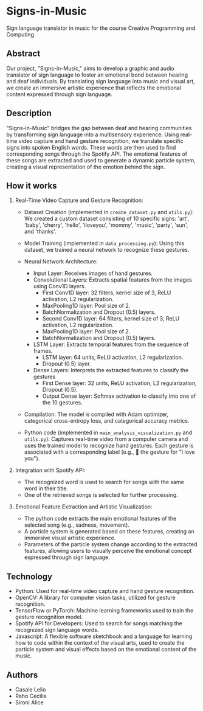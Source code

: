# Signs-in-Music
Sign language translator in music for the course Creative Programming and Computing

## Abstract
Our project, "Signs-in-Music," aims to develop a graphic and audio translator of sign language to foster an emotional bond between hearing and deaf individuals. By translating sign language into music and visual art, we create an immersive artistic experience that reflects the emotional content expressed through sign language.

## Description
"Signs-in-Music" bridges the gap between deaf and hearing communities by transforming sign language into a multisensory experience. Using real-time video capture and hand gesture recognition, we translate specific signs into spoken English words. These words are then used to find corresponding songs through the Spotify API. The emotional features of these songs are extracted and used to generate a dynamic particle system, creating a visual representation of the emotion behind the sign.

## How it works
1. Real-Time Video Capture and Gesture Recognition:
   * Dataset Creation (implemented in `create_dataset.py` and `utils.py`): We created a custom dataset consisting of 10 specific signs: 'art', 'baby', 'cherry', 'hello', 'iloveyou', 'mommy', 'music', 'party', 'sun', and 'thanks'.
   * Model Training (implemented in `data_processing.py`): Using this dataset, we trained a neural network to recognize these gestures.
   * Neural Network Architecture:
     - Input Layer: Receives images of hand gestures.
     - Convolutional Layers: Extracts spatial features from the images using Conv1D layers.
       - First Conv1D layer: 32 filters, kernel size of 3, ReLU activation, L2 regularization.
       - MaxPooling1D layer: Pool size of 2.
       - BatchNormalization and Dropout (0.5) layers.
       - Second Conv1D layer: 64 filters, kernel size of 3, ReLU activation, L2 regularization.
       - MaxPooling1D layer: Pool size of 2.
       - BatchNormalization and Dropout (0.5) layers.
     - LSTM Layer: Extracts temporal features from the sequence of frames.
       - LSTM layer: 64 units, ReLU activation, L2 regularization.
       - Dropout (0.5) layer.
     - Dense Layers: Interprets the extracted features to classify the gestures
        - First Dense layer: 32 units, ReLU activation, L2 regularization, Dropout (0.5).
        - Output Dense layer: Softmax activation to classify into one of the 10 gestures.
   * Compilation: The model is compiled with Adam optimizer, categorical cross-entropy loss, and categorical accuracy metrics.

   * Python code (implemented in `main_analysis_visualization.py` and `utils.py`): Captures real-time video from a computer camera and uses the trained model to recognize hand gestures. Each gesture is associated with a corresponding label (e.g., 🤟 the gesture for "I love you").

3. Integration with Spotify API:
   * The recognized word is used to search for songs with the same word in their title.
   * One of the retrieved songs is selected for further processing.
4. Emotional Feature Extraction and Artistic Visualization:
   * The python code extracts the main emotional features of the selected song (e.g., sadness,
     movement).
   * A particle system is generated based on these features, creating an immersive visual artistic
     experience.
   * Parameters of the particle system change according to the extracted features, allowing users to
     visually perceive the emotional concept expressed through sign language.

## Technology
* Python: Used for real-time video capture and hand gesture recognition.
* OpenCV: A library for computer vision tasks, utilized for gesture recognition.
* TensorFlow or PyTorch: Machine learning frameworks used to train the gesture recognition model.
* Spotify API for Developers: Used to search for songs matching the recognized sign language words.
* Javascript: A flexible software sketchbook and a language for learning how to code within the context of the visual arts, used to create the particle system and visual effects based on the emotional content of the music.

## Authors
* Casale Lelio
* Raho Cecilia
* Sironi Alice
